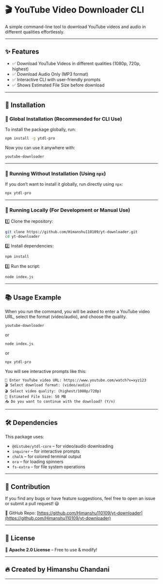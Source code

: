 

# 🎬 YouTube Video Downloader CLI

A simple command-line tool to download YouTube videos and audio in different qualities effortlessly.

---



## ✨ Features

- ✅ Download YouTube Videos in different qualities (1080p, 720p, highest)
- ✅ Download Audio Only (MP3 format)
- ✅ Interactive CLI with user-friendly prompts
- ✅ Shows Estimated File Size before download

---

## 📌 Installation

### 🔹 Global Installation (Recommended for CLI Use)

To install the package globally, run:

```bash
npm install -g ytdl-pro
```

Now you can use it anywhere with:

```bash
youtube-downloader
```

---

### 🔹 Running Without Installation (Using `npx`)

If you don’t want to install it globally, run directly using `npx`:

```bash
npx ytdl-pro
```

---

### 🔹 Running Locally (For Development or Manual Use)

1️⃣ Clone the repository:

```bash
git clone https://github.com/Himanshu110109/yt-downloader.git
cd yt-downloader
```

2️⃣ Install dependencies:

```bash
npm install
```

3️⃣ Run the script:

```bash
node index.js
```

---

## 📚 Usage Example

When you run the command, you will be asked to enter a YouTube video URL, select the format (video/audio), and choose the quality.

```bash
youtube-downloader
```

or

```bash
node index.js
```

or

```bash
npx ytdl-pro
```

You will see interactive prompts like this:

```
🔗 Enter YouTube video URL: https://www.youtube.com/watch?v=xyz123  
🎬 Select download format: (video/audio)  
🎬 Select video quality: (highest/1080p/720p)  
📂 Estimated File Size: 50 MB  
📥 Do you want to continue with the download? (Y/n)
```

---

## 🛠 Dependencies

This package uses:

- `@distube/ytdl-core` – for video/audio downloading
- `inquirer` – for interactive prompts
- `chalk` – for colored terminal output
- `ora` – for loading spinners
- `fs-extra` – for file system operations

---

## 🤝 Contribution

If you find any bugs or have feature suggestions, feel free to open an issue or submit a pull request! 😃

🔗 GitHub Repo: [https://github.com/Himanshu110109/yt-downloader](https://github.com/Himanshu110109/yt-downloader)

---

## 📜 License

📝 **Apache 2.0 License** – Free to use & modify!

---

## 🔥 Created by Himanshu Chandani

---